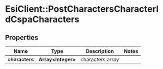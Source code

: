 # EsiClient::PostCharactersCharacterIdCspaCharacters

## Properties
Name | Type | Description | Notes
------------ | ------------- | ------------- | -------------
**characters** | **Array&lt;Integer&gt;** | characters array | 


